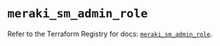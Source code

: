 # `meraki_sm_admin_role`

Refer to the Terraform Registry for docs: [`meraki_sm_admin_role`](https://registry.terraform.io/providers/ciscodevnet/meraki/1.7.1/docs/resources/sm_admin_role).

